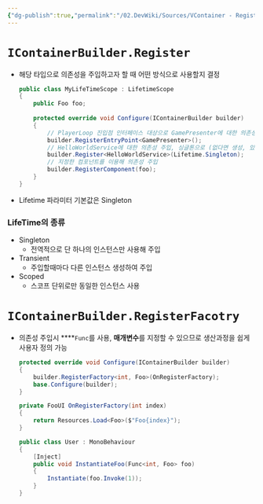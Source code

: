 ```yaml
---
{"dg-publish":true,"permalink":"/02.DevWiki/Sources/VContainer - Register/","noteIcon":"","created":"2025-05-23T02:08:49.213+09:00","updated":"2025-07-19T22:58:36.981+09:00"}
---
```


# `IContainerBuilder.Register`

- 해당 타입으로 의존성을 주입하고자 할 때 어떤 방식으로 사용할지 결정
    
    ```csharp
    public class MyLifeTimeScope : LifetimeScope
    {
        public Foo foo;
        
        protected override void Configure(IContainerBuilder builder)
        {
            // PlayerLoop 진입점 인터페이스 대상으로 GamePresenter에 대한 의존성 주입 
            builder.RegisterEntryPoint<GamePresenter>();
            // HelloWorldService에 대한 의존성 주입, 싱글톤으로 (없다면 생성, 있다면 싱글톤 재활용)
            builder.Register<HelloWorldService>(Lifetime.Singleton);
            // 지정한 컴포넌트를 이용해 의존성 주입
            builder.RegisterComponent(foo);
        }
    }
    ```
    
- Lifetime 파라미터 기본값은 Singleton
    

### LifeTime의 종류

- Singleton
    - 전역적으로 단 하나의 인스턴스만 사용해 주입
- Transient
    - 주입할때마다 다른 인스턴스 생성하여 주입
- Scoped
    - 스코프 단위로만 동일한 인스턴스 사용

# `IContainerBuilder.RegisterFacotry`

- 의존성 주입시 ****`Func`를 사용, **매개변수**를 지정할 수 있으므로 생산과정을 쉽게 사용자 정의 가능
    
    ```csharp
    protected override void Configure(IContainerBuilder builder)
    {
        builder.RegisterFactory<int, Foo>(OnRegisterFactory);
        base.Configure(builder);
    }
    
    private FooUI OnRegisterFactory(int index)
    {
        return Resources.Load<Foo>($"Foo{index}");
    }
    ```
    
    ```csharp
    public class User : MonoBehaviour
    {
        [Inject]
        public void InstantiateFoo(Func<int, Foo> foo)
        {
            Instantiate(foo.Invoke(1));
        }
    }
    ```